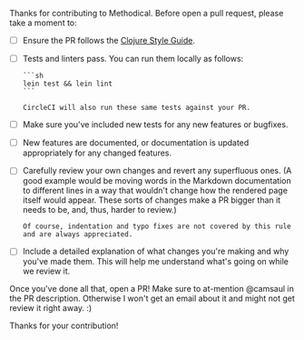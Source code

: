 Thanks for contributing to Methodical. Before open a pull request, please take a moment to:

- [ ] Ensure the PR follows the [Clojure Style Guide](https://github.com/bbatsov/clojure-style-guide).
- [ ] Tests and linters pass. You can run them locally as follows:

      ```sh
      lein test && lein lint
      ```

      CircleCI will also run these same tests against your PR.
- [ ] Make sure you've included new tests for any new features or bugfixes.
- [ ] New features are documented, or documentation is updated appropriately for any changed features.
- [ ] Carefully review your own changes and revert any superfluous ones. (A good example would be moving words in the
      Markdown documentation to different lines in a way that wouldn't change how the rendered page itself would
      appear. These sorts of changes make a PR bigger than it needs to be, and, thus, harder to review.)

      Of course, indentation and typo fixes are not covered by this rule and are always appreciated.
- [ ] Include a detailed explanation of what changes you're making and why you've made them. This will help me
      understand what's going on while we review it.

Once you've done all that, open a PR! Make sure to at-mention @camsaul in the PR description. Otherwise I won't get an
email about it and might not get review it right away. :)

Thanks for your contribution!

